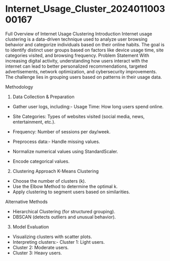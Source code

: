 # Internet_Usage_Cluster_202401100300167

Full Overview of Internet Usage Clustering
Introduction
Internet usage clustering is a data-driven technique used to analyze user browsing behavior and categorize individuals based on their online habits. The goal is to identify distinct user groups based on factors like device usage time, site categories visited, and browsing frequency.
Problem Statement
With increasing digital activity, understanding how users interact with the internet can lead to better personalized recommendations, targeted advertisements, network optimization, and cybersecurity improvements. The challenge lies in grouping users based on patterns in their usage data.

Methodology
1. Data Collection & Preparation
- Gather user logs, including:- Usage Time: How long users spend online.
- Site Categories: Types of websites visited (social media, news, entertainment, etc.).
- Frequency: Number of sessions per day/week.

- Preprocess data:- Handle missing values.
- Normalize numerical values using StandardScaler.
- Encode categorical values.


2. Clustering Approach
K-Means Clustering
- Choose the number of clusters (k).
- Use the Elbow Method to determine the optimal k.
- Apply clustering to segment users based on similarities.

Alternative Methods
- Hierarchical Clustering (for structured grouping).
- DBSCAN (detects outliers and unusual behavior).

3. Model Evaluation
- Visualizing clusters with scatter plots.
- Interpreting clusters:- Cluster 1: Light users.
- Cluster 2: Moderate users.
- Cluster 3: Heavy users.





